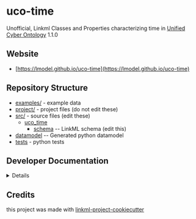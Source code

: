 # uco-time

Unofficial, Linkml Classes and Properties characterizing time in [Unified Cyber Ontology](https://unifiedcyberontology.org/) 1.1.0

## Website

* [https://lmodel.github.io/uco-time](https://lmodel.github.io/uco-time)

## Repository Structure

* [examples/](examples/) - example data
* [project/](project/) - project files (do not edit these)
* [src/](src/) - source files (edit these)
    * [uco_time](src/uco_time)
        * [schema](src/uco_time/schema) -- LinkML schema (edit this)
* [datamodel](src/uco_time/datamodel) -- Generated python datamodel
* [tests](tests/) - python tests

## Developer Documentation

<details>
Use the `make` command to generate project artefacts:

- `make all`: make everything
- `make deploy`: deploys site

</details>

## Credits

this project was made with [linkml-project-cookiecutter](https://github.com/linkml/linkml-project-cookiecutter)

